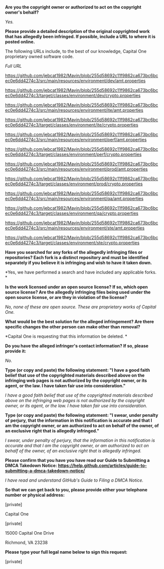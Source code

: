 **Are you the copyright owner or authorized to act on the copyright owner's
behalf?**

*Yes.*

**Please provide a detailed description of the original copyrighted work
that has allegedly been infringed. If possible, include a URL to where it
is posted online.**

The following URLs include, to the best of our knowledge, Capital One
proprietary owned software code.

*Full URL*

https://github.com/jebcat1982/Mavin/blob/255d58692c11f9862ca673bc6bcec0e6dd4274c3/src/main/resources/environment/dev/amt.properties

https://github.com/jebcat1982/Mavin/blob/255d58692c11f9862ca673bc6bcec0e6dd4274c3/target/classes/environment/dev/crypto.properties

https://github.com/jebcat1982/Mavin/blob/255d58692c11f9862ca673bc6bcec0e6dd4274c3/src/main/resources/environment/ite/amt.properties

https://github.com/jebcat1982/Mavin/blob/255d58692c11f9862ca673bc6bcec0e6dd4274c3/target/classes/environment/ite/crypto.properties

https://github.com/jebcat1982/Mavin/blob/255d58692c11f9862ca673bc6bcec0e6dd4274c3/src/main/resources/environment/perf/amt.properties

https://github.com/jebcat1982/Mavin/blob/255d58692c11f9862ca673bc6bcec0e6dd4274c3/target/classes/environment/perf/crypto.properties

https://github.com/jebcat1982/Mavin/blob/255d58692c11f9862ca673bc6bcec0e6dd4274c3/src/main/resources/environment/prod/amt.properties

https://github.com/jebcat1982/Mavin/blob/255d58692c11f9862ca673bc6bcec0e6dd4274c3/target/classes/environment/prod/crypto.properties

https://github.com/jebcat1982/Mavin/blob/255d58692c11f9862ca673bc6bcec0e6dd4274c3/src/main/resources/environment/qa/amt.properties

https://github.com/jebcat1982/Mavin/blob/255d58692c11f9862ca673bc6bcec0e6dd4274c3/target/classes/environment/qa/crypto.properties

https://github.com/jebcat1982/Mavin/blob/255d58692c11f9862ca673bc6bcec0e6dd4274c3/src/main/resources/environment/ste/amt.properties

https://github.com/jebcat1982/Mavin/blob/255d58692c11f9862ca673bc6bcec0e6dd4274c3/target/classes/environment/ste/crypto.properties

**Have you searched for any forks of the allegedly infringing files or
repositories? Each fork is a distinct repository and must be identified
separately if you believe it is infringing and wish to have it taken down.**

*Yes, we have performed a search and have included any applicable forks. *

**Is the work licensed under an open source license? If so, which open
source license? Are the allegedly infringing files being used under the
open source license, or are they in violation of the license?**

*No, none of these are open source. These are proprietary works of Capital
One.*

**What would be the best solution for the alleged infringement? Are there
specific changes the other person can make other than removal?**

*Capital One is requesting that this information be deleted. *

**Do you have the alleged infringer's contact information? If so, please
provide it:**

*No.*

**Type (or copy and paste) the following statement: "I have a good faith
belief that use of the copyrighted materials described above on the
infringing web pages is not authorized by the copyright owner, or its
agent, or the law. I have taken fair use into consideration."**

*I have a good faith belief that use of the copyrighted materials described
above on the infringing web pages is not authorized by the copyright owner,
or its agent, or the law. I have taken fair use into consideration.*

**Type (or copy and paste) the following statement: "I swear, under penalty
of perjury, that the information in this notification is accurate and that
I am the copyright owner, or am authorized to act on behalf of the owner,
of an exclusive right that is allegedly infringed."**

*I swear, under penalty of perjury, that the information in this
notification is accurate and that I am the copyright owner, or am
authorized to act on behalf of the owner, of an exclusive right that is
allegedly infringed.*

**Please confirm that you have you have read our Guide to Submitting a DMCA
Takedown Notice:
https://help.github.com/articles/guide-to-submitting-a-dmca-takedown-notice/**

*I have read and understand GitHub's Guide to Filing a DMCA Notice.*

**So that we can get back to you, please provide either your telephone
number or physical address:**

[private]

Capital One

[private]

15000 Capital One Drive

Richmond, VA 23238

**Please type your full legal name below to sign this request:**

[private]
